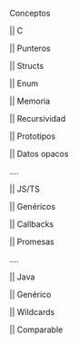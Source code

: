 Conceptos


|| C


|| Punteros


|| Structs


|| Enum


|| Memoria


|| Recursividad


|| Prototipos


|| Datos opacos

....


|| JS/TS


|| Genéricos


|| Callbacks


|| Promesas


....

|| Java


|| Genérico


|| Wildcards


|| Comparable <T>



